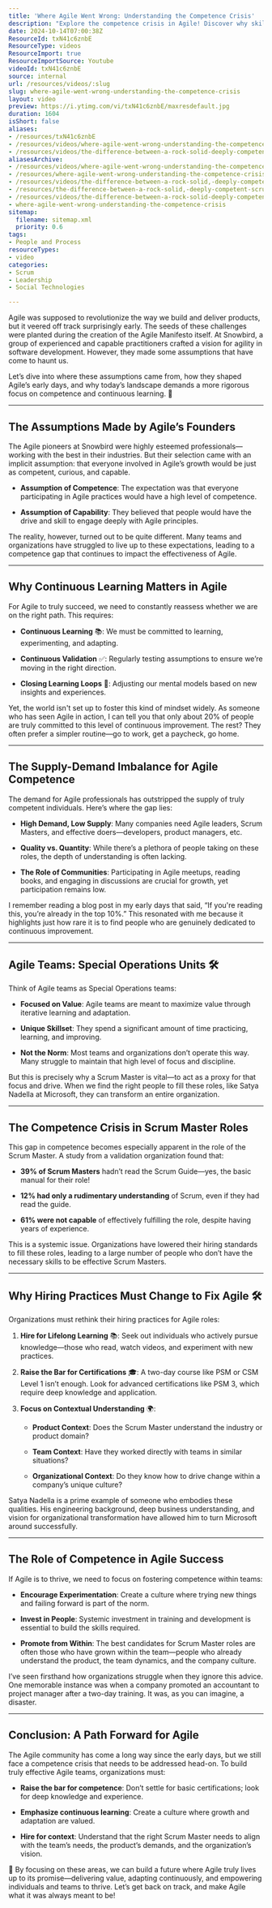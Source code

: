 ```yaml
---
title: 'Where Agile Went Wrong: Understanding the Competence Crisis'
description: "Explore the competence crisis in Agile! Discover why skilled Scrum Masters matter and how to bridge the gap for real-world success. \U0001F331\U0001F680 #AgileLeadership"
date: 2024-10-14T07:00:38Z
ResourceId: txN41c6znbE
ResourceType: videos
ResourceImport: true
ResourceImportSource: Youtube
videoId: txN41c6znbE
source: internal
url: /resources/videos/:slug
slug: where-agile-went-wrong-understanding-the-competence-crisis
layout: video
preview: https://i.ytimg.com/vi/txN41c6znbE/maxresdefault.jpg
duration: 1604
isShort: false
aliases:
- /resources/txN41c6znbE
- /resources/videos/where-agile-went-wrong-understanding-the-competence-crisis
- /resources/videos/the-difference-between-a-rock-solid-deeply-competent-scrum-master-and-a-jira-jockey
aliasesArchive:
- /resources/videos/where-agile-went-wrong-understanding-the-competence-crisis
- /resources/where-agile-went-wrong-understanding-the-competence-crisis
- /resources/videos/the-difference-between-a-rock-solid,-deeply-competent-scrum-master-and-a-jira-jockey
- /resources/the-difference-between-a-rock-solid,-deeply-competent-scrum-master-and-a-jira-jockey
- /resources/videos/the-difference-between-a-rock-solid-deeply-competent-scrum-master-and-a-jira-jockey
- where-agile-went-wrong-understanding-the-competence-crisis
sitemap:
  filename: sitemap.xml
  priority: 0.6
tags:
- People and Process
resourceTypes:
- video
categories:
- Scrum
- Leadership
- Social Technologies

---
```

Agile was supposed to revolutionize the way we build and deliver products, but it veered off track surprisingly early. The seeds of these challenges were planted during the creation of the Agile Manifesto itself. At Snowbird, a group of experienced and capable practitioners crafted a vision for agility in software development. However, they made some assumptions that have come to haunt us.

Let’s dive into where these assumptions came from, how they shaped Agile’s early days, and why today’s landscape demands a more rigorous focus on competence and continuous learning. 🌱

* * *

## **The Assumptions Made by Agile’s Founders**

The Agile pioneers at Snowbird were highly esteemed professionals—working with the best in their industries. But their selection came with an implicit assumption: that everyone involved in Agile’s growth would be just as competent, curious, and capable.

- **Assumption of Competence**: The expectation was that everyone participating in Agile practices would have a high level of competence.

- **Assumption of Capability**: They believed that people would have the drive and skill to engage deeply with Agile principles.

The reality, however, turned out to be quite different. Many teams and organizations have struggled to live up to these expectations, leading to a competence gap that continues to impact the effectiveness of Agile.

* * *

## **Why Continuous Learning Matters in Agile**

For Agile to truly succeed, we need to constantly reassess whether we are on the right path. This requires:

- **Continuous Learning** 📚: We must be committed to learning, experimenting, and adapting.

- **Continuous Validation** ✅: Regularly testing assumptions to ensure we’re moving in the right direction.

- **Closing Learning Loops** 🔄: Adjusting our mental models based on new insights and experiences.

Yet, the world isn't set up to foster this kind of mindset widely. As someone who has seen Agile in action, I can tell you that only about 20% of people are truly committed to this level of continuous improvement. The rest? They often prefer a simpler routine—go to work, get a paycheck, go home.

* * *

## **The Supply-Demand Imbalance for Agile Competence**

The demand for Agile professionals has outstripped the supply of truly competent individuals. Here’s where the gap lies:

- **High Demand, Low Supply**: Many companies need Agile leaders, Scrum Masters, and effective doers—developers, product managers, etc.

- **Quality vs. Quantity**: While there’s a plethora of people taking on these roles, the depth of understanding is often lacking.

- **The Role of Communities**: Participating in Agile meetups, reading books, and engaging in discussions are crucial for growth, yet participation remains low.

I remember reading a blog post in my early days that said, “If you're reading this, you’re already in the top 10%.” This resonated with me because it highlights just how rare it is to find people who are genuinely dedicated to continuous improvement.

* * *

## **Agile Teams: Special Operations Units** **🛠️**

Think of Agile teams as Special Operations teams:

- **Focused on Value**: Agile teams are meant to maximize value through iterative learning and adaptation.

- **Unique Skillset**: They spend a significant amount of time practicing, learning, and improving.

- **Not the Norm**: Most teams and organizations don’t operate this way. Many struggle to maintain that high level of focus and discipline.

But this is precisely why a Scrum Master is vital—to act as a proxy for that focus and drive. When we find the right people to fill these roles, like Satya Nadella at Microsoft, they can transform an entire organization.

* * *

## **The Competence Crisis in Scrum Master Roles**

This gap in competence becomes especially apparent in the role of the Scrum Master. A study from a validation organization found that:

- **39% of Scrum Masters** hadn’t read the Scrum Guide—yes, the basic manual for their role!

- **12% had only a rudimentary understanding** of Scrum, even if they had read the guide.

- **61% were not capable** of effectively fulfilling the role, despite having years of experience.

This is a systemic issue. Organizations have lowered their hiring standards to fill these roles, leading to a large number of people who don’t have the necessary skills to be effective Scrum Masters.

* * *

## **Why Hiring Practices Must Change to Fix Agile** **🛠️**

Organizations must rethink their hiring practices for Agile roles:

1. **Hire for Lifelong Learning** 📚: Seek out individuals who actively pursue knowledge—those who read, watch videos, and experiment with new practices.

3. **Raise the Bar for Certifications** 🎓: A two-day course like PSM or CSM Level 1 isn’t enough. Look for advanced certifications like PSM 3, which require deep knowledge and application.

5. **Focus on Contextual Understanding** 🌍:
    - **Product Context**: Does the Scrum Master understand the industry or product domain?
    
    - **Team Context**: Have they worked directly with teams in similar situations?
    
    - **Organizational Context**: Do they know how to drive change within a company’s unique culture?

Satya Nadella is a prime example of someone who embodies these qualities. His engineering background, deep business understanding, and vision for organizational transformation have allowed him to turn Microsoft around successfully.

* * *

## **The Role of Competence in Agile Success**

If Agile is to thrive, we need to focus on fostering competence within teams:

- **Encourage Experimentation**: Create a culture where trying new things and failing forward is part of the norm.

- **Invest in People**: Systemic investment in training and development is essential to build the skills required.

- **Promote from Within**: The best candidates for Scrum Master roles are often those who have grown within the team—people who already understand the product, the team dynamics, and the company culture.

I’ve seen firsthand how organizations struggle when they ignore this advice. One memorable instance was when a company promoted an accountant to project manager after a two-day training. It was, as you can imagine, a disaster.

* * *

## **Conclusion: A Path Forward for Agile**

The Agile community has come a long way since the early days, but we still face a competence crisis that needs to be addressed head-on. To build truly effective Agile teams, organizations must:

- **Raise the bar for competence**: Don’t settle for basic certifications; look for deep knowledge and experience.

- **Emphasize continuous learning**: Create a culture where growth and adaptation are valued.

- **Hire for context**: Understand that the right Scrum Master needs to align with the team’s needs, the product’s demands, and the organization’s vision.

🚀 By focusing on these areas, we can build a future where Agile truly lives up to its promise—delivering value, adapting continuously, and empowering individuals and teams to thrive. Let’s get back on track, and make Agile what it was always meant to be!
